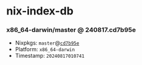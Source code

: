 # nix-index-db
### x86_64-darwin/master @ 240817.cd7b95e
- Nixpkgs: `master`@[`cd7b95e`](https://github.com/NixOS/nixpkgs/commit/cd7b95ee3725af7113bacbce91dd6549cee58ca5)
- Platform: `x86_64-darwin`
- Timestamp: `20240817010741`
